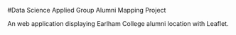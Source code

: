 #Data Science Applied Group Alumni Mapping Project

An web application displaying Earlham College alumni location with Leaflet.
